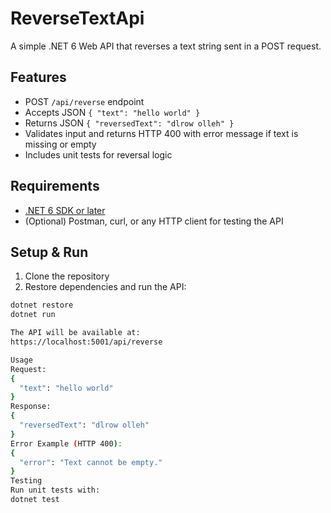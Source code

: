 # ReverseTextApi

A simple .NET 6 Web API that reverses a text string sent in a POST request.

## Features

- POST `/api/reverse` endpoint  
- Accepts JSON `{ "text": "hello world" }`  
- Returns JSON `{ "reversedText": "dlrow olleh" }`  
- Validates input and returns HTTP 400 with error message if text is missing or empty  
- Includes unit tests for reversal logic

## Requirements

- [.NET 6 SDK or later](https://dotnet.microsoft.com/download)  
- (Optional) Postman, curl, or any HTTP client for testing the API

## Setup & Run

1. Clone the repository  
2. Restore dependencies and run the API:

```bash
dotnet restore
dotnet run

The API will be available at:
https://localhost:5001/api/reverse

Usage
Request:
{
  "text": "hello world"
}
Response:
{
  "reversedText": "dlrow olleh"
}
Error Example (HTTP 400):
{
  "error": "Text cannot be empty."
}
Testing
Run unit tests with:
dotnet test
